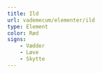 ```yaml
---
title: Ild
url: vademecum/elementer/ild
type: Element
color: Rød
signs:
    - Vædder
    - Løve
    - Skytte
---
```

